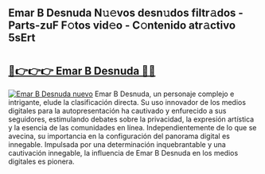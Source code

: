 ## Emar B Desnuda N𝚞𝚎vos desn𝚞dos filtr𝚊dos - Parts-zuF F𝚘tos vid𝚎o - C𝚘ntenido atr𝚊ctivo 5sErt

# <h2><a href="http://mb44a9.tromn.icu/?c=Emar+B+Desnuda">🔗👉👉👉 Emar B Desnuda 🔗🔗</a></h2>

[![Emar B Desnuda nuevo](https://i.imgur.com/pEAQMta.gif)](http://mb44a9.tromn.icu/?c=Emar+B+Desnuda)
Emar B Desnuda, un personaje complejo e intrigante, elude la clasificación directa. Su uso innovador de los medios digitales para la autopresentación ha cautivado y enfurecido a sus seguidores, estimulando debates sobre la privacidad, la expresión artística y la esencia de las comunidades en línea. Independientemente de lo que se avecina, su importancia en la configuración del panorama digital es innegable. Impulsada por una determinación inquebrantable y una cautivación innegable, la influencia de Emar B Desnuda en los medios digitales es pionera.
